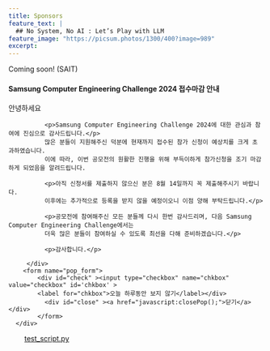 ```yaml
---
title: Sponsors
feature_text: |
  ## No System, No AI : Let’s Play with LLM
feature_image: "https://picsum.photos/1300/400?image=989"
excerpt:
---
```


Coming soon!
(SAIT)


<!-- layer popup content -->

<div class="layerPopup" id="layer_popup" style="visibility: visible;">
    <div class="layerBox">
        <h4 class="title">Samsung Computer Engineering Challenge 2024 접수마감 안내</h4>
        <div class="cont">
            <p>안녕하세요</p>
	      
              <p>Samsung Computer Engineering Challenge 2024에 대한 관심과 참여에 진심으로 감사드립니다.</p>
              많은 분들이 지원해주신 덕분에 현재까지 접수된 참가 신청이 예상치를 크게 초과하였습니다.   
              이에 따라, 이번 공모전의 원활한 진행을 위해 부득이하게 참가신청을 조기 마감하게 되었음을 알려드립니다.

              <p>아직 신청서를 제출하지 않으신 분은 8월 14일까지 꼭 제출해주시기 바랍니다.   
              이후에는 추가적으로 등록을 받지 않을 예정이오니 이점 양해 부탁드립니다.</p>
                
              <p>공모전에 참여해주신 모든 분들께 다시 한번 감사드리며, 다음 Samsung Computer Engineering Challenge에서는
              더욱 많은 분들이 참여하실 수 있도록 최선을 다해 준비하겠습니다.</p>

              <p>감사합니다.</p>
                  
         </div>
        <form name="pop_form">
            <div id="check" ><input type="checkbox" name="chkbox" value="checkbox" id='chkbox' >
            <label for="chkbox">오늘 하루동안 보지 않기</label></div>
		      <div id="close" ><a href="javascript:closePop();">닫기</a></div>    
		    </form>
	  </div>
</div>



 &nbsp;&nbsp;&nbsp;&nbsp;&nbsp;&nbsp;&nbsp;&nbsp;<a target="_blank" href="assets/files/test.py">test_script.py</a>

